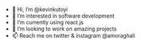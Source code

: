 - 👋 Hi, I’m @kevinkutoyi
- 👀 I’m interested in software development
- 🌱 I’m currently using react.js
- 💞️ I’m looking to work on amazing projects
- 📫 Reach me on twitter & instagram @amoraghali


